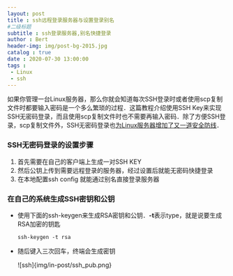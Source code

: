 ```yaml
---
layout: post
title : ssh远程登录服务器与设置登录别名
#二级标题
subtitle : ssh登录服务器,别名快捷登录
author : Bert
header-img: img/post-bg-2015.jpg
catalog : true
date : 2020-07-30 13:00:00
tags :
 - Linux
 - ssh
---
```


如果你管理一台Linux服务器，那么你就会知道每次SSH登录时或者使用scp复制文件时都要输入密码是一个多么繁琐的过程．这篇教程介绍使用SSH Key来实现SSH无密码登录，而且使用scp复制文件时也不需要再输入密码．除了方便SSH登录，scp复制文件外，SSH无密码登录也[为Linux服务器增加了又一道安全防线](https://www.linuxdashen.com/vps安装debian-8后如何禁用root-ssh登录)．

### SSH无密码登录的设置步骤

1. 首先需要在自己的客户端上生成一对SSH KEY
2. 然后公钥上传到需要远程登录的服务器，经过设置后就能无密码快捷登录
3. 在本地配置ssh config 就能通过别名直接登录服务器

### 在自己的系统生成SSH密钥和公钥

- 使用下面的ssh-keygen来生成RSA密钥和公钥．**-t**表示type，就是说要生成RSA加密的钥匙

  ```shell
  ssh-keygen -t rsa
  ```

- 随后键入三次回车，终端会生成密钥

  ![ssh]{img/in-post/ssh_pub.png}